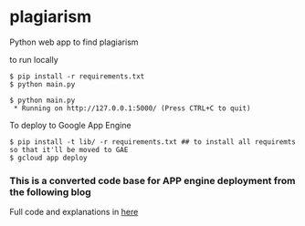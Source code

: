 # plagiarism

Python web app to find plagiarism

to run locally
```
$ pip install -r requirements.txt
$ python main.py

$ python main.py 
 * Running on http://127.0.0.1:5000/ (Press CTRL+C to quit)
```
To deploy to Google App Engine
```
$ pip install -t lib/ -r requirements.txt ## to install all requiremts so that it'll be moved to GAE
$ gcloud app deploy
```
### This is a converted code base for APP engine deployment from the following blog ###
Full code and explanations in [here](http://amunategui.github.io/idea-to-pitch/index.html)